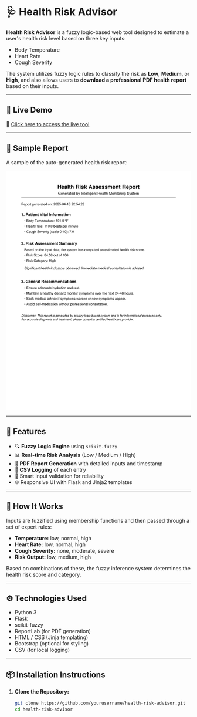 # 🩺 Health Risk Advisor

**Health Risk Advisor** is a fuzzy logic-based web tool designed to estimate a user's health risk level based on three key inputs:
- Body Temperature
- Heart Rate
- Cough Severity

The system utilizes fuzzy logic rules to classify the risk as **Low**, **Medium**, or **High**, and also allows users to **download a professional PDF health report** based on their inputs.

---

## 🚀 Live Demo

🔗 [Click here to access the live tool](https://health-risk-advisor.onrender.com/) 

---

## 📸 Sample Report

A sample of the auto-generated health risk report:

![Sample Report](report.png)  

---

## 📂 Features

- 🔍 **Fuzzy Logic Engine** using `scikit-fuzzy`
- 📊 **Real-time Risk Analysis** (Low / Medium / High)
- 📃 **PDF Report Generation** with detailed inputs and timestamp
- 🧾 **CSV Logging** of each entry
- 🧠 Smart input validation for reliability
- 🌐 Responsive UI with Flask and Jinja2 templates

---

## 🧠 How It Works

Inputs are fuzzified using membership functions and then passed through a set of expert rules:

- **Temperature:** low, normal, high  
- **Heart Rate:** low, normal, high  
- **Cough Severity:** none, moderate, severe  
- **Risk Output:** low, medium, high

Based on combinations of these, the fuzzy inference system determines the health risk score and category.

---

## ⚙️ Technologies Used

- Python 3
- Flask
- scikit-fuzzy
- ReportLab (for PDF generation)
- HTML / CSS (Jinja templating)
- Bootstrap (optional for styling)
- CSV (for local logging)

---

## 📦 Installation Instructions

1. **Clone the Repository:**

   ```bash
   git clone https://github.com/yourusername/health-risk-advisor.git
   cd health-risk-advisor
